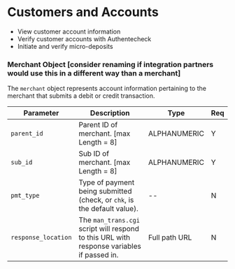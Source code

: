 # Customers and Accounts

* View customer account information
* Verify customer accounts with Authentecheck
* Initiate and verify micro-deposits


### Merchant Object  [consider renaming if integration partners would use this in a different way than a merchant]

The `merchant` object represents account information pertaining to the merchant that submits a debit or credit transaction.

| Parameter | Description | Type | Req |
|---|---|---|---|
| `parent_id` | Parent ID of merchant. [max Length = 8] | ALPHANUMERIC | Y |
| `sub_id` | Sub ID of merchant. [max Length = 8] | ALPHANUMERIC | Y |
| `pmt_type` | Type of payment being submitted (check, or `chk`, is the default value). | -- | N |
| `response_location` | The `man_trans.cgi` script will respond to this URL with response variables if passed in. | Full path URL | N |
